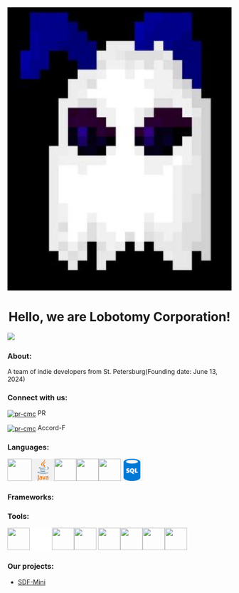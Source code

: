 <img src="logo.jpg">
<h1 align="center">Hello, we are Lobotomy Corporation!</h1>
<img src="https://komarev.com/ghpvc/?username=lobotomy-corp&label=Profile%20views&color=fc7005&style=flat"/>
<h3 align="left">About:</h3>
<p align="left">A team of indie developers from St. Petersburg(Founding date: June 13, 2024)</p>
<h3 align="left">Connect with us:</h3>
<p align="left">

<a href="https://t.me/pr_cmc" target="blank"><img align="center" src="https://upload.wikimedia.org/wikipedia/commons/thumb/8/83/Telegram_2019_Logo.svg/1200px-Telegram_2019_Logo.svg.png" alt="pr-cmc" height="50" width="50" /></a>
PR
</p><p align="left">

<a href="https://t.me/Accord_Fmajor" target="blank"><img align="center" src="https://upload.wikimedia.org/wikipedia/commons/thumb/8/83/Telegram_2019_Logo.svg/1200px-Telegram_2019_Logo.svg.png" alt="pr-cmc" height="50" width="50" /></a>
Accord-F
</p>

<h3 align="left">Languages:</h3>
<p align="left">
<a href="https://dotnet.microsoft.com/ru-ru/languages/csharp"><img aling="center" src="https://png.klev.club/uploads/posts/2024-05/png-klev-club-p511-p-c-png-13.png" height="50" width="55"></a><a href="https://www.java.com/ru/"><img aling="center" src="images.png" height="50" width="50"></a><a href="https://www.python.org/"><img aling="center" src="https://upload.wikimedia.org/wikipedia/commons/thumb/c/c3/Python-logo-notext.svg/1200px-Python-logo-notext.svg.png" height="50" width="50"></a><a href="https://ru.wikipedia.org/wiki/HTML"><img aling="center" src="https://cdn.iconscout.com/icon/free/png-256/free-html-logo-icon-download-in-svg-png-gif-file-formats--brand-development-tools-pack-logos-icons-225995.png?f=webp&w=128" height="50" width="50"></a><a href="https://ru.wikipedia.org/wiki/CSS"><img aling="center" src="https://cdn-icons-png.flaticon.com/512/5968/5968242.png" height="50" width="50"></a><a href="https://ru.wikipedia.org/wiki/SQL"><img aling="center" src="img.png" height="50" width="50"></a>
</p>
<h3 align="left">Frameworks:</h3>
<h3 align="left">Tools:</h3>
<p align="left">
<a href="https://code.visualstudio.com/"><img aling="center" src="https://upload.wikimedia.org/wikipedia/commons/thumb/9/9a/Visual_Studio_Code_1.35_icon.svg/1024px-Visual_Studio_Code_1.35_icon.svg.png" height="50" width="50"></a><a href="https://www.microsoft.com/ru-ru/software-download/windows11"><img aling="center" src="windows.png" height="50" width="50"></a><a href="https://ru.wikipedia.org/wiki/Windows_Subsystem_for_Linux"><img aling="center" src="https://static.wikia.nocookie.net/logopedia/images/5/5a/Windows_Subsystem_for_Linux_icon.png/revision/latest/scale-to-width-down/200?cb=20240306141837" height="50" width="50"></a><a href="https://git-scm.com/"><img aling="center" src="https://kagarlickij.com/wp-content/uploads/2015/12/gitlogo.png" height="50" width="50"></a>
<a href="https://github.com/"><img aling="center" src="https://encrypted-tbn0.gstatic.com/images?q=tbn:ANd9GcSbqj9Ii13d6hx5a9kyLnC5A8A96LDSaSZv_w&s" height="50" width="50"></a><a href="https://dotnet.microsoft.com/ru-ru/"><img aling="center" src="https://encrypted-tbn0.gstatic.com/images?q=tbn:ANd9GcTzemPW2zVigKv44mjIDfGwrf_Rgzcyu07m_A&s" height="50" width="50"></a><a href="https://ru.wikipedia.org/wiki/PowerShell"><img aling="center" src="https://upload.wikimedia.org/wikipedia/commons/a/af/PowerShell_Core_6.0_icon.png" height="50" width="50"></a><a href="https://www.aseprite.org/"><img aling="center" src="https://upload.wikimedia.org/wikipedia/commons/thumb/6/69/Logo_Aseprite.svg/800px-Logo_Aseprite.svg.png" height="50" width="50"></a>
</p>

<h3>Our projects: </h3>
<ul>
  <li><a href="https://github.com/lobotomy-corp/sdf-mini"><p>SDF-Mini</p></a></li>
</ul>
